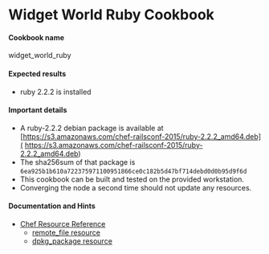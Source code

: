 # Widget World Ruby Cookbook

#### Cookbook name
widget_world_ruby

#### Expected results

* ruby 2.2.2 is installed

#### Important details

* A ruby-2.2.2 debian package is available at [https://s3.amazonaws.com/chef-railsconf-2015/ruby-2.2.2_amd64.deb]( https://s3.amazonaws.com/chef-railsconf-2015/ruby-2.2.2_amd64.deb)
* The sha256sum of that package is `6ea925b1b610a722375971100951866ce0c182b5d47bf714debd0d0b95d9f6d`
* This cookbook can be built and tested on the provided workstation.
* Converging the node a second time should not update any resources.

#### Documentation and Hints

* [Chef Resource Reference](http://docs.chef.io/resources.html)
  * [remote_file resource](http://docs.chef.io/resource_remote_file.html)
  * [dpkg_package resource](http://docs.chef.io/resource_dpkg_package.html)
